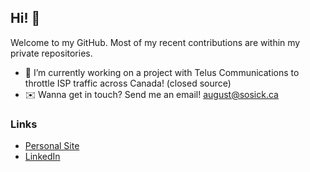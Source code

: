 ## Hi! 👋
Welcome to my GitHub.
Most of my recent contributions are within my private repositories.

- 📱 I’m currently working on a project with Telus Communications to throttle ISP traffic across Canada! (closed source)
- ✉️ Wanna get in touch? Send me an email! [august@sosick.ca](mailto:august@sosick.ca)

### Links
- [Personal Site](https://www.sosick.ca)
- [LinkedIn](https://www.linkedin.com/in/asosick/)
